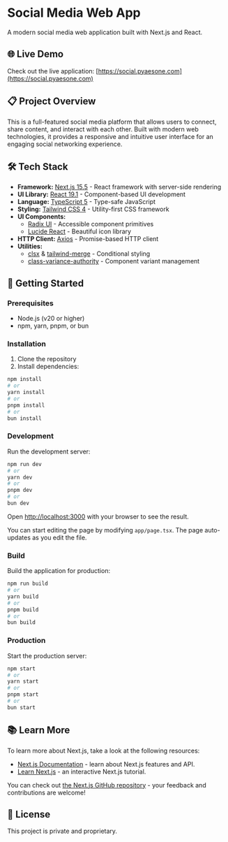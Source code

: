 # Social Media Web App

A modern social media web application built with Next.js and React.

## 🌐 Live Demo

Check out the live application: [https://social.pyaesone.com](https://social.pyaesone.com)

## 📋 Project Overview

This is a full-featured social media platform that allows users to connect, share content, and interact with each other. Built with modern web technologies, it provides a responsive and intuitive user interface for an engaging social networking experience.

## 🛠️ Tech Stack

- **Framework:** [Next.js 15.5](https://nextjs.org) - React framework with server-side rendering
- **UI Library:** [React 19.1](https://react.dev) - Component-based UI development
- **Language:** [TypeScript 5](https://www.typescriptlang.org) - Type-safe JavaScript
- **Styling:** [Tailwind CSS 4](https://tailwindcss.com) - Utility-first CSS framework
- **UI Components:**
  - [Radix UI](https://www.radix-ui.com) - Accessible component primitives
  - [Lucide React](https://lucide.dev) - Beautiful icon library
- **HTTP Client:** [Axios](https://axios-http.com) - Promise-based HTTP client
- **Utilities:**
  - [clsx](https://github.com/lukeed/clsx) & [tailwind-merge](https://github.com/dcastil/tailwind-merge) - Conditional styling
  - [class-variance-authority](https://cva.style) - Component variant management

## 🚀 Getting Started

### Prerequisites

- Node.js (v20 or higher)
- npm, yarn, pnpm, or bun

### Installation

1. Clone the repository
2. Install dependencies:

```bash
npm install
# or
yarn install
# or
pnpm install
# or
bun install
```

### Development

Run the development server:

```bash
npm run dev
# or
yarn dev
# or
pnpm dev
# or
bun dev
```

Open [http://localhost:3000](http://localhost:3000) with your browser to see the result.

You can start editing the page by modifying `app/page.tsx`. The page auto-updates as you edit the file.

### Build

Build the application for production:

```bash
npm run build
# or
yarn build
# or
pnpm build
# or
bun build
```

### Production

Start the production server:

```bash
npm start
# or
yarn start
# or
pnpm start
# or
bun start
```

## 📚 Learn More

To learn more about Next.js, take a look at the following resources:

- [Next.js Documentation](https://nextjs.org/docs) - learn about Next.js features and API.
- [Learn Next.js](https://nextjs.org/learn) - an interactive Next.js tutorial.

You can check out [the Next.js GitHub repository](https://github.com/vercel/next.js) - your feedback and contributions are welcome!

## 📄 License

This project is private and proprietary.
